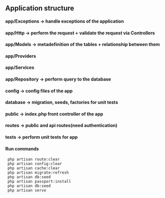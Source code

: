 ## Application structure

#### app/Exceptions -> handle exceptions of the application
#### app/Http -> perform the request + validate the request via Controllers
#### app/Models -> metadefinition of the tables + relationship between them
#### app/Providers
#### app/Services
#### app/Repository -> perform query to the database
#### config -> config files of the app
#### database -> migration, seeds, factories for unit tests
#### public -> index.php front controller of the app
#### routes -> public and api routes(need authentication)
#### tests -> perform unit tests for app

#### Run commands
`` php artisan route:clear`` \
`` php artisan config:clear`` \
`` php artisan cache:clear`` \
`` php artisan migrate:refresh`` \
`` php artisan db:seed`` \
`` php artisan passport:install`` \
`` php artisan db:seed`` \
`` php artisan serve``
